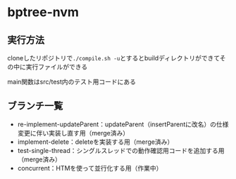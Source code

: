 # bptree-nvm

## 実行方法

cloneしたリポジトリで`./compile.sh -u`とするとbuildディレクトリができてその中に実行ファイルができる

main関数はsrc/test内のテスト用コードにある

## ブランチ一覧

- re-implement-updateParent：updateParent（insertParentに改名）の仕様変更に伴い実装し直す用（merge済み）
- implement-delete：deleteを実装する用（merge済み）
- test-single-thread：シングルスレッドでの動作確認用コードを追加する用（merge済み）
- concurrent：HTMを使って並行化する用（作業中）
